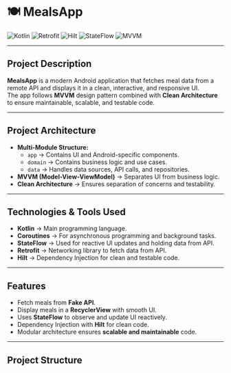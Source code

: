 # 🍽️ MealsApp

![Kotlin](https://img.shields.io/badge/Kotlin-100%25-blue)
![Retrofit](https://img.shields.io/badge/Retrofit-Implemented-brightgreen)
![Hilt](https://img.shields.io/badge/Hilt-DI-orange)
![StateFlow](https://img.shields.io/badge/StateFlow-Reactive-blueviolet)
![MVVM](https://img.shields.io/badge/MVVM-Clean%20Architecture-green)

---

## **Project Description**
**MealsApp** is a modern Android application that fetches meal data from a remote API and displays it in a clean, interactive, and responsive UI.  
The app follows **MVVM** design pattern combined with **Clean Architecture** to ensure maintainable, scalable, and testable code.

---

## **Project Architecture**
- **Multi-Module Structure:**
  - `app` → Contains UI and Android-specific components.
  - `domain` → Contains business logic and use cases.
  - `data` → Handles data sources, API calls, and repositories.
- **MVVM (Model-View-ViewModel)** → Separates UI from business logic.
- **Clean Architecture** → Ensures separation of concerns and testability.

---

## **Technologies & Tools Used**
- **Kotlin** → Main programming language.
- **Coroutines** → For asynchronous programming and background tasks.
- **StateFlow** → Used for reactive UI updates and holding data from API.
- **Retrofit** → Networking library to fetch data from API.
- **Hilt** → Dependency Injection for clean and testable code.


---

## **Features**
- Fetch meals from **Fake API**.
- Display meals in a **RecyclerView** with smooth UI.
- Uses **StateFlow** to observe and update UI reactively.
- Dependency Injection with **Hilt** for clean code.
- Modular architecture ensures **scalable and maintainable** code.

---

## **Project Structure**


